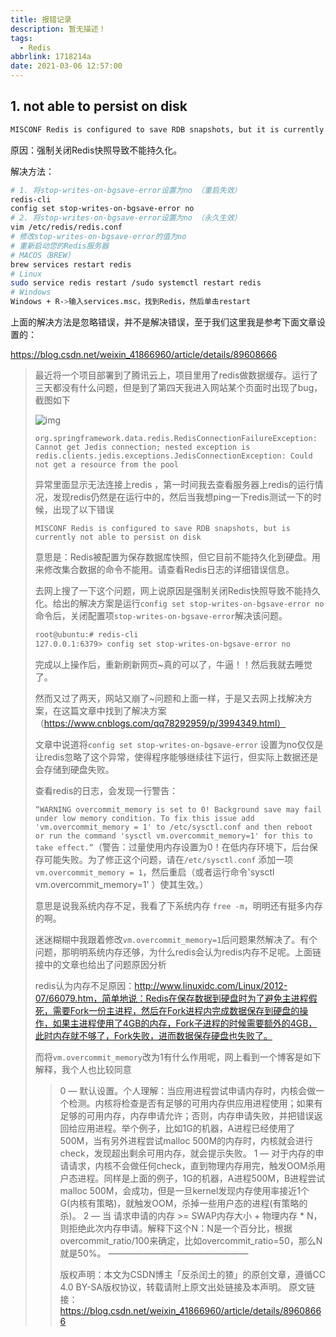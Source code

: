 ```yaml
---
title: 报错记录
description: 暂无描述！
tags:
  - Redis
abbrlink: 1718214a
date: 2021-03-06 12:57:00
---
```




## 1. not able to persist on disk
```bash
MISCONF Redis is configured to save RDB snapshots, but it is currently not able to persist on disk. Commands that may modify the data set are disabled, because this instance is configured to report errors during writes if RDB snapshotting fails (stop-writes-on-bgsave-error option). Please check the Redis logs for details about the RDB error.
```

原因：强制关闭Redis快照导致不能持久化。

解决方法：

```bash
# 1. 将stop-writes-on-bgsave-error设置为no （重启失效）
redis-cli
config set stop-writes-on-bgsave-error no
# 2. 将stop-writes-on-bgsave-error设置为no （永久生效）
vim /etc/redis/redis.conf
# 修改stop-writes-on-bgsave-error的值为no
# 重新启动您的Redis服务器
# MACOS（BREW）
brew services restart redis
# Linux
sudo service redis restart /sudo systemctl restart redis
# Windows
Windows + R->输入services.msc，找到Redis，然后单击restart
```



上面的解决方法是忽略错误，并不是解决错误，至于我们这里我是参考下面文章设置的：

https://blog.csdn.net/weixin_41866960/article/details/89608666

> 最近将一个项目部署到了腾讯云上，项目里用了redis做数据缓存。运行了三天都没有什么问题，但是到了第四天我进入网站某个页面时出现了bug，截图如下
>
> ![img](http://blog.cdn.ionluo.cn/blog/20190427221345687.png)
>
> `org.springframework.data.redis.RedisConnectionFailureException: Cannot get Jedis connection; nested exception is redis.clients.jedis.exceptions.JedisConnectionException: Could not get a resource from the pool`
>
> 异常里面显示无法连接上redis ，第一时间我去查看服务器上redis的运行情况，发现redis仍然是在运行中的，然后当我想ping一下redis测试一下的时候，出现了以下错误
>
> `MISCONF Redis is configured to save RDB snapshots, but is currently not able to persist on disk`
>
>  意思是：Redis被配置为保存数据库快照，但它目前不能持久化到硬盘。用来修改集合数据的命令不能用。请查看Redis日志的详细错误信息。
>
> 去网上搜了一下这个问题，网上说原因是强制关闭Redis快照导致不能持久化。给出的解决方案是运行`config set stop-writes-on-bgsave-error no`　命令后，关闭配置项`stop-writes-on-bgsave-error`解决该问题。
>
> ```bash
> root@ubuntu:# redis-cli
> 127.0.0.1:6379> config set stop-writes-on-bgsave-error no
> ```
>
> 完成以上操作后，重新刷新网页~真的可以了，牛逼！！然后我就去睡觉了。
>
> 然而又过了两天，网站又崩了~问题和上面一样，于是又去网上找解决方案，在这篇文章中找到了解决方案（https://www.cnblogs.com/qq78292959/p/3994349.html）
>
> 文章中说道将`config set stop-writes-on-bgsave-error` 设置为no仅仅是让redis忽略了这个异常，使得程序能够继续往下运行，但实际上数据还是会存储到硬盘失败。
>
> 查看redis的日志，会发现一行警告：
>
> `“WARNING overcommit_memory is set to 0! Background save may fail under low memory condition. To fix this issue add 'vm.overcommit_memory = 1' to /etc/sysctl.conf and then reboot or run the command 'sysctl vm.overcommit_memory=1' for this to take effect.”`（警告：过量使用内存设置为0！在低内存环境下，后台保存可能失败。为了修正这个问题，请在`/etc/sysctl.conf` 添加一项 `vm.overcommit_memory = 1`，然后重启（或者运行命令'sysctl vm.overcommit_memory=1' ）使其生效。）
>
> 意思是说我系统内存不足，我看了下系统内存 `free -m`，明明还有挺多内存的啊。
>
> 迷迷糊糊中我跟着修改`vm.overcommit_memory=1`后问题果然解决了。有个问题，那明明系统内存还够，为什么redis会认为redis内存不足呢。上面链接中的文章也给出了问题原因分析
>
> redis认为内存不足原因：http://www.linuxidc.com/Linux/2012-07/66079.htm，简单地说：Redis在保存数据到硬盘时为了避免主进程假死，需要Fork一份主进程，然后在Fork进程内完成数据保存到硬盘的操作，如果主进程使用了4GB的内存，Fork子进程的时候需要额外的4GB，此时内存就不够了，Fork失败，进而数据保存硬盘也失败了。
>
> 而将`vm.overcommit_memory`改为1有什么作用呢，网上看到一个博客是如下解释，我个人也比较同意
>
> > 0 — 默认设置。个人理解：当应用进程尝试申请内存时，内核会做一个检测。内核将检查是否有足够的可用内存供应用进程使用；如果有足够的可用内存，内存申请允许；否则，内存申请失败，并把错误返回给应用进程。举个例子，比如1G的机器，A进程已经使用了500M，当有另外进程尝试malloc 500M的内存时，内核就会进行check，发现超出剩余可用内存，就会提示失败。
> > 1 — 对于内存的申请请求，内核不会做任何check，直到物理内存用完，触发OOM杀用户态进程。同样是上面的例子，1G的机器，A进程500M，B进程尝试malloc 500M，会成功，但是一旦kernel发现内存使用率接近1个G(内核有策略)，就触发OOM，杀掉一些用户态的进程(有策略的杀)。
> > 2 — 当 请求申请的内存 >= SWAP内存大小 + 物理内存 * N，则拒绝此次内存申请。解释下这个N：N是一个百分比，根据overcommit_ratio/100来确定，比如overcommit_ratio=50，那么N就是50%。
> > ————————————————
> >
> > 版权声明：本文为CSDN博主「反杀闰土的猹」的原创文章，遵循CC 4.0 BY-SA版权协议，转载请附上原文出处链接及本声明。
> > 原文链接：https://blog.csdn.net/weixin_41866960/article/details/89608666


